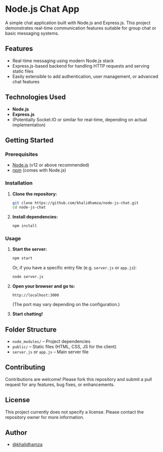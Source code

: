 # Node.js Chat App

A simple chat application built with Node.js and Express.js. This project demonstrates real-time communication features suitable for group chat or basic messaging systems.

## Features

- Real-time messaging using modern Node.js stack
- Express.js-based backend for handling HTTP requests and serving static files
- Easily extensible to add authentication, user management, or advanced chat features

## Technologies Used

- **Node.js**
- **Express.js**
- (Potentially Socket.IO or similar for real-time, depending on actual implementation)

## Getting Started

### Prerequisites

- [Node.js](https://nodejs.org/) (v12 or above recommended)
- [npm](https://www.npmjs.com/) (comes with Node.js)

### Installation

1. **Clone the repository:**
   ```bash
   git clone https://github.com/khalidhamza/node-js-chat.git
   cd node-js-chat
   ```

2. **Install dependencies:**
   ```bash
   npm install
   ```

### Usage

1. **Start the server:**
   ```bash
   npm start
   ```
   Or, if you have a specific entry file (e.g. `server.js` or `app.js`):
   ```bash
   node server.js
   ```

2. **Open your browser and go to:**
   ```
   http://localhost:3000
   ```
   (The port may vary depending on the configuration.)

3. **Start chatting!**

## Folder Structure

- `node_modules/` – Project dependencies
- `public/` – Static files (HTML, CSS, JS for the client)
- `server.js` or `app.js` – Main server file

## Contributing

Contributions are welcome! Please fork this repository and submit a pull request for any features, bug fixes, or enhancements.

## License

This project currently does not specify a license. Please contact the repository owner for more information.

## Author

- [@khalidhamza](https://github.com/khalidhamza)

